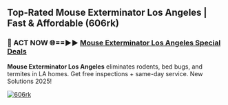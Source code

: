 ## Top-Rated Mouse Exterminator Los Angeles | Fast & Affordable (606rk)

<h3>🐜 ACT NOW 🌐==►► <a href="https://tinyurl.com/2dysvsjj" rel="nofollow">Mouse Exterminator Los Angeles Special Deals</a></h3>

**Mouse Exterminator Los Angeles** eliminates rodents, bed bugs, and termites in LA homes. Get free inspections + same-day service. New Solutions 2025!

[![606rk](https://i.imgur.com/JCYaghj.jpeg)](https://tinyurl.com/2dysvsjj)